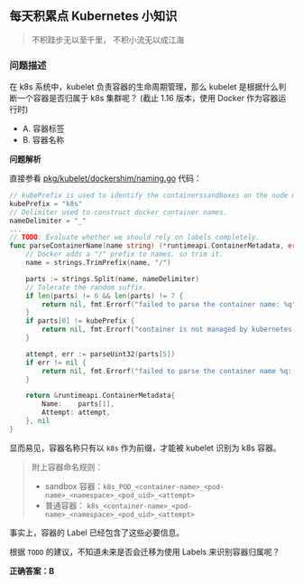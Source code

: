 ## 每天积累点 Kubernetes 小知识

> 不积跬步无以至千里， 不积小流无以成江海

### 问题描述

在 k8s 系统中，kubelet 负责容器的生命周期管理，那么 kubelet 是根据什么判断一个容器是否归属于 k8s 集群呢？ (截止 1.16 版本，使用 Docker 作为容器运行时)

- A. 容器标签
- B. 容器名称

**问题解析**

直接参看 [pkg/kubelet/dockershim/naming.go](https://github.com/kubernetes/kubernetes/blob/release-1.16/pkg/kubelet/dockershim/naming.go#L46) 代码：

```go
// kubePrefix is used to identify the containerssandboxes on the node managed by kubelet
kubePrefix = "k8s"
// Delimiter used to construct docker container names.
nameDelimiter = "_"
...
// TODO: Evaluate whether we should rely on labels completely.
func parseContainerName(name string) (*runtimeapi.ContainerMetadata, error) {
	// Docker adds a "/" prefix to names. so trim it.
	name = strings.TrimPrefix(name, "/")

	parts := strings.Split(name, nameDelimiter)
	// Tolerate the random suffix.
	if len(parts) != 6 && len(parts) != 7 {
		return nil, fmt.Errorf("failed to parse the container name: %q", name)
	}
	if parts[0] != kubePrefix {
		return nil, fmt.Errorf("container is not managed by kubernetes: %q", name)
	}

	attempt, err := parseUint32(parts[5])
	if err != nil {
		return nil, fmt.Errorf("failed to parse the container name %q: %v", name, err)
	}

	return &runtimeapi.ContainerMetadata{
		Name:    parts[1],
		Attempt: attempt,
	}, nil
}
```

显而易见，容器名称只有以 `k8s` 作为前缀，才能被 kubelet 识别为 k8s 容器。

> 附上容器命名规则：
> - sandbox 容器：`k8s_POD_<container-name>_<pod-name>_<namespace>_<pod_uid>_<attempt>`
> - 普通容器： `k8s_<container-name>_<pod-name>_<namespace>_<pod_uid>_<attempt>`

事实上，容器的 Label 已经包含了这些必要信息。

根据 `TODO` 的建议，不知道未来是否会迁移为使用 Labels 来识别容器归属呢？

**正确答案：B**